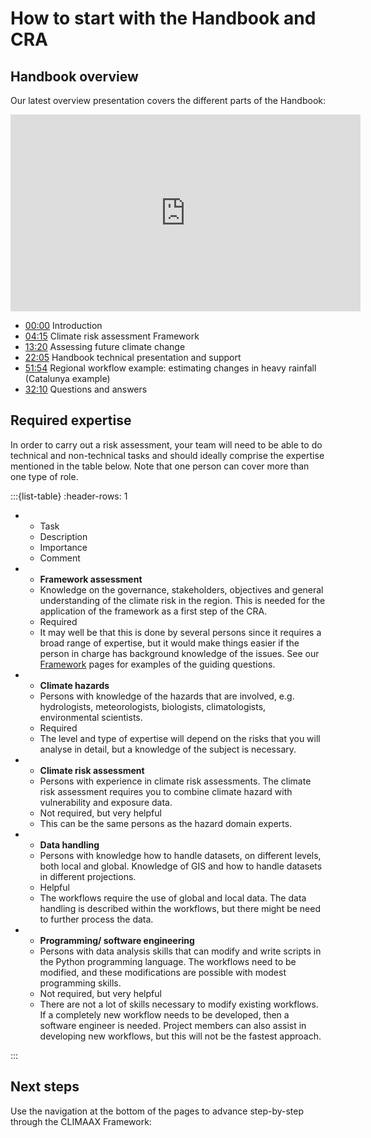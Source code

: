 # How to start with the Handbook and CRA


## Handbook overview

Our latest overview presentation covers the different parts of the Handbook:

<iframe width="560" height="315" src="https://www.youtube-nocookie.com/embed/yrVzm_LQdRI?si=3hWMmRsXl-sDFjQ8" title="YouTube video player" frameborder="0" allow="accelerometer; autoplay; clipboard-write; encrypted-media; gyroscope; picture-in-picture; web-share" referrerpolicy="strict-origin-when-cross-origin" allowfullscreen></iframe>

- [00:00](https://youtu.be/yrVzm_LQdRI?si=t9kEu_0M9DsINa9-&t=0) Introduction
- [04:15](https://youtu.be/yrVzm_LQdRI?si=t9kEu_0M9DsINa9-&t=255) Climate risk assessment Framework
- [13:20](https://youtu.be/yrVzm_LQdRI?si=ps-aIDUy2qLISOv1&t=800) Assessing future climate change
- [22:05](https://youtu.be/yrVzm_LQdRI?si=t9kEu_0M9DsINa9-&t=1325) Handbook technical presentation and support
- [51:54](https://youtu.be/yrVzm_LQdRI?si=t9kEu_0M9DsINa9-&t=1930) Regional workflow example: estimating changes in heavy rainfall (Catalunya example)
- [32:10](https://youtu.be/yrVzm_LQdRI?si=t9kEu_0M9DsINa9-&t=3114) Questions and answers


## Required expertise

In order to carry out a risk assessment, your team will need to be able to do technical and non-technical tasks and should ideally comprise the expertise mentioned in the table below.
Note that one person can cover more than one type of role.


<div class="full-width">

:::{list-table}
:header-rows: 1

* - Task
  - Description
  - Importance
  - Comment
* - **Framework assessment**
  - Knowledge on the governance, stakeholders, objectives and general understanding of the climate risk in the region.
    This is needed for the application of the framework as a first step of the CRA. 
  - Required
  - It may well be that this is done by several persons since it requires a broad range of expertise, but it would make things easier if the person in charge has background knowledge of the issues.
    See our [Framework](../CRA_steps/framework.md) pages for examples of the guiding questions.
* - **Climate hazards**
  - Persons with knowledge of the hazards that are involved, e.g. hydrologists, meteorologists, biologists, climatologists, environmental scientists.
  - Required
  - The level and type of expertise will depend on the risks that you will analyse in detail, but a knowledge of the subject is necessary.
* - **Climate risk assessment**
  - Persons with experience in climate risk assessments.
    The climate risk assessment requires you to combine climate hazard with vulnerability and exposure data.
  - Not required, but very helpful
  - This can be the same persons as the hazard domain experts.
* - **Data handling**
  - Persons with knowledge how to handle datasets, on different levels, both local and global.
    Knowledge of GIS and how to handle datasets in different projections.
  - Helpful
  - The workflows require the use of global and local data.
    The data handling is described within the workflows, but there might be need to further process the data.
* - **Programming/ software engineering**
  - Persons with data analysis skills that can modify and write scripts in the Python programming language.
    The workflows need to be modified, and these modifications are possible with modest programming skills.
  - Not required, but very helpful
  - There are not a lot of skills necessary to modify existing workflows.
    If a completely new workflow needs to be developed, then a software engineer is needed.
    Project members can also assist in developing new workflows, but this will not be the fastest approach.

:::

</div>


## Next steps

Use the navigation at the bottom of the pages to advance step-by-step through the CLIMAAX Framework: